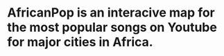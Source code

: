 # AfricanPop is an interacive map for the most popular songs on Youtube for major cities in Africa.

